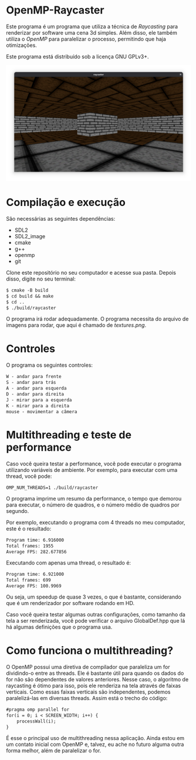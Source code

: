 # OpenMP-Raycaster

Este programa é um programa que utiliza a técnica de *Raycasting* para
renderizar por software uma cena 3d simples. Além disso, ele também utiliza o
*OpenMP* para paralelizar o processo, permitindo que haja otimizações.

Este programa está distribuído sob a licença GNU GPLv3+.

![](screenshot.png)

# Compilação e execução

São necessárias as seguintes dependências:
- SDL2
- SDL2\_image
- cmake
- g++
- openmp
- git

Clone este repositório no seu computador e acesse sua pasta. Depois disso,
digite no seu terminal:

```
$ cmake -B build
$ cd build && make
$ cd ..
$ ./build/raycaster
```

O programa irá rodar adequadamente. O programa necessita do arquivo de imagens
para rodar, que aqui é chamado de *textures.png*.

# Controles

O programa os seguintes controles:

```
W - andar para frente
S - andar para trás
A - andar para esquerda
D - andar para direita
J - mirar para a esquerda
K - mirar para a direita
mouse - movimentar a câmera
```

# Multithreading e teste de performance

Caso você queira testar a performance, você pode executar o programa
utilizando variáveis de ambiente. Por exemplo, para executar com
uma thread, você pode:

```
OMP_NUM_THREADS=1 ./build/raycaster
```

O programa imprime um resumo da performance, o tempo que demorou
para executar, o número de quadros, e o número médio de quadros
por segundo.

Por exemplo, executando o programa com 4 threads no meu computador,
este é o resultado:
```
Program time: 6.916000
Total frames: 1955
Average FPS: 282.677856
```

Executando com apenas uma thread, o resultado é:
```
Program time: 6.921000
Total frames: 699
Average FPS: 100.9969
```

Ou seja, um speedup de quase 3 vezes, o que é bastante, considerando
que é um renderizador por software rodando em HD.

Caso você queira testar algumas outras configurações, como tamanho da
tela a ser renderizada, você pode verificar o arquivo GlobalDef.hpp
que lá há algumas definições que o programa usa. 

# Como funciona o multithreading?

O OpenMP possui uma diretiva de compilador que paraleliza um for dividindo-o
entre as threads. Ele é bastante útil para quando os dados do for não são
dependentes de valores anteriores. Nesse caso, o algoritmo de raycasting é
ótimo para isso, pois ele renderiza na tela através de faixas verticais. Como
essas faixas verticais são independentes, podemos paralelizá-las em diversas
threads. Assim está o trecho do código:

```
#pragma omp parallel for 
for(i = 0; i < SCREEN_WIDTH; i++) {
	processWall(i);
}
```

É esse o principal uso de multithreading nessa aplicação. Ainda estou em um
contato inicial com OpenMP e, talvez, eu ache no futuro alguma outra forma
melhor, além de paralelizar o for.
